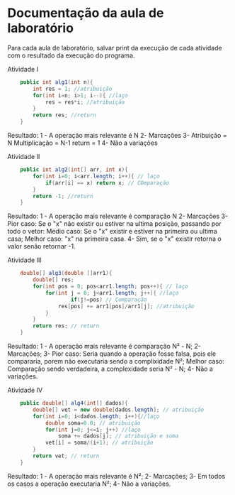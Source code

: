 # Documentação da aula de laboratório

Para cada aula de laboratório, salvar print da execução de cada atividade com o resultado da execução do programa.


Atividade I

```c#
    public int alg1(int n){
        int res = 1; //atribuição
        for(int i=n; i>1; i--){ //laço
            res = res*i; //atribuição
        }
        return res; //return
    }
```

Resultado:
    1 - A operação mais relevante é N
    2- Marcações
    3- Atribuição = N
       Multiplicação = N-1
       return = 1
    4- Não a variações


Atividade II

```c#
    public int alg2(int[] arr, int x){
        for(int i=0; i<arr.length; i++){ // laço
            if(arr[i] == x) return x; // COmparação
        }
        return -1; //return
    }	
```

Resultado:
    1 - A operação mais relevante é comparação N
    2- Marcações
    3- Pior caso: Se o "x" não existir ou estiver na ultima posição, passando por todo o vetor:
       Medio caso: Se o "x" existir e estiver na primeira ou ultima casa;
       Melhor caso: "x" na primeira casa.
    4- Sim, se o "x" existir retorna o valor senão retornar -1.


Atividade III

```c#
    double[] alg3(double []arr1){  
        double[] res;
        for(int pos = 0; pos<arr1.length; pos++){ // laço
            for(int j = 0; j<arr1.length; j++){ //laço
                    if(j!=pos) // Comparação
                res[pos] += arr1[pos]/arr1[j]; //atribuição
            }
        }
        return res; // return
    }

```

Resultado:
    1 - A operação mais relevante é comparação N² - N;
    2- Marcações;
    3- Pior caso: Seria quando a operação fosse falsa, pois ele compararia, porem não executaria sendo a complixidade N²;
       Melhor caso: Comparação sendo verdadeira, a complexidade seria N² - N;
    4- Não a variações.



Atividade IV

```c#
    public double[] alg4(int[] dados){        
        double[] vet = new double[dados.length]; // atribuição
        for(int i=0; i<dados.length; i++){//laço
            double soma=0.0; // atribuição
            for(int j=0; j<=i; j++) //laço
                soma += dados[j]; // atribuição e soma
            vet[i] = soma/(i+1); // atribuição
        }
        return vet; // return
    }

```
Resultado:
    1 - A operação mais relevante é N²;
    2- Marcações;
    3- Em todos os casos a operação executaria N²;
    4- Não a variações.




